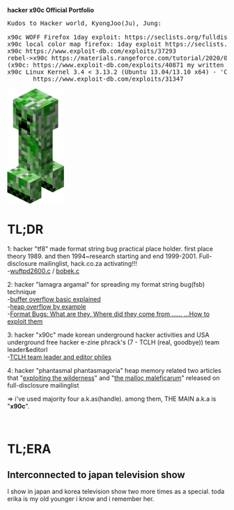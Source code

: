 <b>hacker x90c Official Portfolio</b><br>
<pre>
Kudos to Hacker world, KyongJoo(Ju), Jung:

x90c WOFF Firefox 1day exploit: https://seclists.org/fulldisclosure/2013/Aug/187
x90c local color map firefox: 1day exploit https://seclists.org/fulldisclosure/2013/Aug/188       
x90c https://www.exploit-db.com/exploits/37293
rebel->x90c https://materials.rangeforce.com/tutorial/2020/07/12/Chocobo-Root/ zeroday exploit
(x90c: https://www.exploit-db.com/exploits/40871 my written exploit oneshot code. it's not rebel's i upload it by his rebel id.(a.k.a) he and me elite hacker)
x90c Linux Kernel 3.4 < 3.13.2 (Ubuntu 13.04/13.10 x64) - 'CONFIG_X86_X32=y' Local Privilege Escalation (3):
       https://www.exploit-db.com/exploits/31347
</pre>
<img src="kripertotor.png"><br>
# TL;DR
1: hacker "tf8" made format string bug practical place holder. first place theory 1989. and then 1994~research starting and end 1999-2001. Full-disclosure mailinglist, hack.co.za activating!!!<br>
   -<a href="https://vfocus.net/hack/exploits/os/linux/openlinux/2.4/wuftpd2600.c">wuftpd2600.c</a> / <a href="https://vfocus.net/hack/exploits/os/linux/openlinux/2.4/bobek.c">bobek.c</a><br>
   
2: hacker "lamagra argamal" for spreading my format string bug(fsb) technique<br>
   -<a href="http://www.ouah.org/lamagra-bof.txt">buffer overflow basic explained</a><br>
   -<a href="http://www.ouah.org/lamheap.txt">heap overflow by example</a><br>
   -<a href="http://www.ouah.org/format_bugs.txt">Format Bugs: What are they, Where did they come from,...... ...How to exploit them</a><br>
   
3: hacker "x90c" made korean underground hacker activities and USA underground free hacker e-zine phrack's (7 - TCLH (real, goodbye)) team leader&editorl<br>
   -<a href="https://phrack.org/author_TCLH">TCLH team leader and editor philes</a><br>
   
4: hacker "phantasmal phantasmagoria" heap memory related two articles that "<a href="https://seclists.org/vuln-dev/2004/Feb/25">exploiting the wilderness</a>" and "<a href="https://seclists.org/bugtraq/2005/Oct/118">the malloc maleficarum</a>"  released
on full-disclosure mailinglist<br>

=> i've used majority four a.k.as(handle). among them, THE MAIN a.k.a is "**x90c**".<br><br><br>
# TL;ERA

## Interconnected to japan television show
I show in japan and korea television show two more times as a special.
toda erika is my old younger i know and i remember her.


